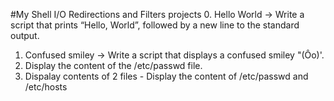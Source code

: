 #My Shell I/O Redirections and Filters projects
0. Hello World -> Write a script that prints “Hello, World”, followed by a new line to the standard output.

1. Confused smiley -> Write a script that displays a confused smiley "(Ôo)'.
2. Display the content of the /etc/passwd file.
3. Dispalay contents of 2 files - Display the content of /etc/passwd and /etc/hosts 
